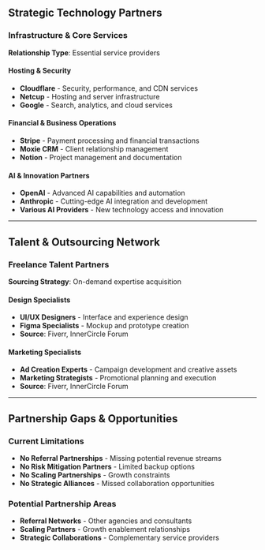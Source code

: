 ## **Strategic Technology Partners**

### **Infrastructure & Core Services**

**Relationship Type**: Essential service providers

#### **Hosting & Security**

- **Cloudflare** - Security, performance, and CDN services
- **Netcup** - Hosting and server infrastructure
- **Google** - Search, analytics, and cloud services

#### **Financial & Business Operations**

- **Stripe** - Payment processing and financial transactions
- **Moxie CRM** - Client relationship management
- **Notion** - Project management and documentation

#### **AI & Innovation Partners**

- **OpenAI** - Advanced AI capabilities and automation
- **Anthropic** - Cutting-edge AI integration and development
- **Various AI Providers** - New technology access and innovation

---

## **Talent & Outsourcing Network**

### **Freelance Talent Partners**

**Sourcing Strategy**: On-demand expertise acquisition

#### **Design Specialists**

- **UI/UX Designers** - Interface and experience design
- **Figma Specialists** - Mockup and prototype creation
- **Source**: Fiverr, InnerCircle Forum

#### **Marketing Specialists**

- **Ad Creation Experts** - Campaign development and creative assets
- **Marketing Strategists** - Promotional planning and execution
- **Source**: Fiverr, InnerCircle Forum

---

## **Partnership Gaps & Opportunities**

### **Current Limitations**

- **No Referral Partnerships** - Missing potential revenue streams
- **No Risk Mitigation Partners** - Limited backup options
- **No Scaling Partnerships** - Growth constraints
- **No Strategic Alliances** - Missed collaboration opportunities

### **Potential Partnership Areas**

- **Referral Networks** - Other agencies and consultants
- **Scaling Partners** - Growth enablement relationships
- **Strategic Collaborations** - Complementary service providers
